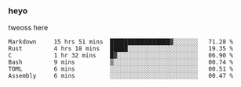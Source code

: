 ### heyo
tweoss here

<!--START_SECTION:waka-->

```text
Markdown     15 hrs 51 mins  █████████████████▓░░░░░░░   71.28 %
Rust         4 hrs 18 mins   █████░░░░░░░░░░░░░░░░░░░░   19.35 %
C            1 hr 32 mins    █▓░░░░░░░░░░░░░░░░░░░░░░░   06.90 %
Bash         9 mins          ▒░░░░░░░░░░░░░░░░░░░░░░░░   00.74 %
TOML         6 mins          ░░░░░░░░░░░░░░░░░░░░░░░░░   00.51 %
Assembly     6 mins          ░░░░░░░░░░░░░░░░░░░░░░░░░   00.47 %
```

<!--END_SECTION:waka-->

<!--
**Tweoss/tweoss** is a ✨ _special_ ✨ repository because its `README.md` (this file) appears on your GitHub profile.

Here are some ideas to get you started:

- 🔭 I’m currently working on ...
- 🌱 I’m currently learning ...
- 👯 I’m looking to collaborate on ...
- 🤔 I’m looking for help with ...
- 💬 Ask me about ...
- 📫 How to reach me: ...
- 😄 Pronouns: ...
- ⚡ Fun fact: ...
-->
